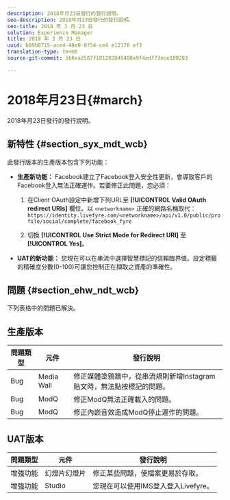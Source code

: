 ```yaml
---
description: 2018年月23日發行的發行說明。
seo-description: 2018年月23日發行的發行說明。
seo-title: 2018 年 3 月 23 日
solution: Experience Manager
title: 2018 年 3 月 23 日
uuid: b69b8715-ace4-48e0-8f54-ce4 e12170 ef3
translation-type: tm+mt
source-git-commit: 566ea2587f101202045488e9f4edf73ece100293

---
```



# 2018年月23日{#march}

2018年月23日發行的發行說明。

## 新特性 {#section_syx_mdt_wcb}

此發行版本的生產版本包含下列功能：

* **生產新功能：** Facebook建立了Facebook登入安全性更新，會導致客戶的Facebook登入無法正確運作。若要修正此問題，您必須：

   1. 在Client OAuth設定中新增下列URL至 **[!UICONTROL Valid OAuth redirect URIs]** 欄位。以 `<networkname>` 正確的網路名稱取代：
      `https://identity.livefyre.com/<networkname>/api/v1.0/public/profile/social/complete/facebook_fyre`

   1. 切換 **[!UICONTROL Use Strict Mode for Redirect URI]** 至 **[!UICONTROL Yes]**。

* **UAT的新功能：** 您現在可以在串流中選擇智慧標記的信賴臨界值。設定標籤的精確度分數(0-100)可讓您控制正在擷取之資產的準確性。

## 問題 {#section_ehw_ndt_wcb}

下列表格中的問題已解決。

## 生產版本

| **問題類型** | **元件** | **發行說明** |
|---|---|---|
| Bug | Media Wall | 修正媒體塗鴉牆中，從串流規則新增Instagram貼文時，無法點按標記的問題。 |
| Bug | ModQ | 修正ModQ無法正確載入的問題。 |
| Bug | ModQ | 修正內嵌音效造成ModQ停止運作的問題。 |

## UAT版本

| **問題類型** | **元件** | **發行說明** |
|---|---|---|
| 增強功能 | 幻燈片幻燈片 | 修正某些問題，使檔案更易於存取。 |
| 增強功能 | Studio | 您現在可以使用IMS登入登入Livefyre。 |

